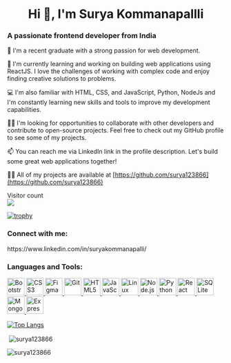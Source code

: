 
<!---
surya123866/surya123866 is a ✨ special ✨ repository because its `README.md` (this file) appears on your GitHub profile.
You can click the Preview link to take a look at your changes.
--->
<h1 align="center">Hi 👋, I'm Surya Kommanapallli</h1>
<h3 align="left">A passionate frontend developer from India</h3>

👋 I'm a recent graduate with a strong passion for web development.

🚀 I'm currently learning and working on building web applications using ReactJS. I love the challenges of working with complex code and enjoy finding creative solutions to problems.

💻 I'm also familiar with HTML, CSS, and JavaScript, Python, NodeJs and I'm constantly learning new skills and tools to improve my development capabilities.

👨‍💻 I'm looking for opportunities to collaborate with other developers and contribute to open-source projects. Feel free to check out my GitHub profile to see some of my projects.

📫 You can reach me via LinkedIn link in the profile description. Let's build some great web applications together!

👨‍💻 All of my projects are available at [https://github.com/surya123866](https://github.com/surya123866)

<p align="left"> 
  Visitor count<br>
  <img src="https://profile-counter.glitch.me/surya123866/count.svg" />
</p>

[![trophy](https://github-profile-trophy.vercel.app/?username=surya123866&theme=onedark)](https://github.com/surya123866/github-profile-trophy)


<h3 align="left">Connect with me:</h3>
<p align="left">https://www.linkedin.com/in/suryakommanapalli/
</p>

<h3 align="left">Languages and Tools:</h3>
<p align="left">
  <a href="https://getbootstrap.com" target="_blank" rel="noreferrer">
    <img src="https://www.vectorlogo.zone/logos/getbootstrap/getbootstrap-icon.svg" alt="Bootstrap" width="40" height="40"/>
  </a>
  <a href="https://www.w3schools.com/css/" target="_blank" rel="noreferrer">
    <img src="https://www.vectorlogo.zone/logos/w3_css/w3_css-icon.svg" alt="CSS3" width="40" height="40"/>
  </a>
  <a href="https://www.figma.com/" target="_blank" rel="noreferrer">
    <img src="https://www.vectorlogo.zone/logos/figma/figma-icon.svg" alt="Figma" width="40" height="40"/>
  </a>
  <a href="https://git-scm.com/" target="_blank" rel="noreferrer">
    <img src="https://www.vectorlogo.zone/logos/git-scm/git-scm-icon.svg" alt="Git" width="40" height="40"/>
  </a>
  <a href="https://www.w3.org/html/" target="_blank" rel="noreferrer">
    <img src="https://www.vectorlogo.zone/logos/w3_html5/w3_html5-icon.svg" alt="HTML5" width="40" height="40"/>
  </a>
  <a href="https://developer.mozilla.org/en-US/docs/Web/JavaScript" target="_blank" rel="noreferrer">
    <img src="https://www.vectorlogo.zone/logos/javascript/javascript-icon.svg" alt="JavaScript" width="40" height="40"/>
  </a>
  <a href="https://www.linux.org/" target="_blank" rel="noreferrer">
    <img src="https://www.vectorlogo.zone/logos/linux/linux-icon.svg" alt="Linux" width="40" height="40"/>
  </a>
  <a href="https://nodejs.org" target="_blank" rel="noreferrer">
    <img src="https://www.vectorlogo.zone/logos/nodejs/nodejs-icon.svg" alt="Node.js" width="40" height="40"/>
  </a>
  <a href="https://www.python.org" target="_blank" rel="noreferrer">
    <img src="https://www.vectorlogo.zone/logos/python/python-icon.svg" alt="Python" width="40" height="40"/>
  </a>
  <a href="https://reactjs.org/" target="_blank" rel="noreferrer">
    <img src="https://www.vectorlogo.zone/logos/reactjs/reactjs-icon.svg" alt="React" width="40" height="40"/>
  </a>
  <a href="https://www.sqlite.org/" target="_blank" rel="noreferrer">
    <img src="https://www.vectorlogo.zone/logos/sqlite/sqlite-icon.svg" alt="SQLite" width="40" height="40"/>
  </a>
    <a href="https://www.mongodb.org/" target="_blank" rel="noreferrer">
    <img src="https://www.vectorlogo.zone/logos/mongodb/mongodb-icon.svg" alt="MongoDB" width="40" height="40"/>
  </a>
   <a href="https://expressjs.com" target="_blank" rel="noreferrer">
    <img src="https://www.vectorlogo.zone/logos/expressjs/expressjs-icon.svg" alt="Express.js" width="40" height="40"/>
  </a>
</p>



[![Top Langs](https://github-readme-stats.vercel.app/api/top-langs/?username=surya123866)](https://github.com/anuraghazra/github-readme-stats)

<p>&nbsp;<img align="center" src="https://github-readme-stats.vercel.app/api?username=surya123866&show_icons=true&locale=en" alt="surya123866" /></p>

<p><img align="center" src="https://github-readme-streak-stats.herokuapp.com/?user=surya123866&" alt="surya123866" /></p>

